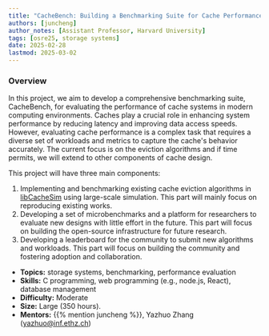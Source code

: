 ```yaml
---
title: "CacheBench: Building a Benchmarking Suite for Cache Performance Evaluation"
authors: [juncheng]
author_notes: [Assistant Professor, Harvard University]
tags: [osre25, storage systems]
date: 2025-02-28
lastmod: 2025-03-02
---
```


### Overview
In this project, we aim to develop a comprehensive benchmarking suite, CacheBench, for evaluating the performance of cache systems in modern computing environments. Caches play a crucial role in enhancing system performance by reducing latency and improving data access speeds. However, evaluating cache performance is a complex task that requires a diverse set of workloads and metrics to capture the cache's behavior accurately. The current focus is on the eviction algorithms and if time permits, we will extend to other components of cache design. 

This project will have three main components:
1. Implementing and benchmarking existing cache eviction algorithms in [libCacheSim](https://libcachesim.com/) using large-scale simulation. This part will mainly focus on reproducing existing works. 
2. Developing a set of microbenchmarks and a platform for researchers to evaluate new designs with little effort in the future. This part will focus on building the open-source infrastructure for future research. 
3. Developing a leaderboard for the community to submit new algorithms and workloads. This part will focus on building the community and fostering adoption and collaboration. 


- **Topics:** storage systems, benchmarking, performance evaluation
- **Skills:** C programming, web programming (e.g., node.js, React), database management
- **Difficulty:** Moderate
- **Size:** Large (350 hours). 
- **Mentors:** {{% mention juncheng %}}, Yazhuo Zhang (yazhuo@inf.ethz.ch)
